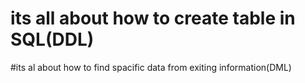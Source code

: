 # its all about how to create table in SQL(DDL)
#its al about how to find spacific data from exiting information(DML)
